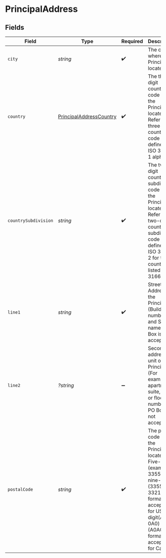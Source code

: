 # PrincipalAddress


## Fields

| Field                                                                                                                                                                                                | Type                                                                                                                                                                                                 | Required                                                                                                                                                                                             | Description                                                                                                                                                                                          | Example                                                                                                                                                                                              |
| ---------------------------------------------------------------------------------------------------------------------------------------------------------------------------------------------------- | ---------------------------------------------------------------------------------------------------------------------------------------------------------------------------------------------------- | ---------------------------------------------------------------------------------------------------------------------------------------------------------------------------------------------------- | ---------------------------------------------------------------------------------------------------------------------------------------------------------------------------------------------------- | ---------------------------------------------------------------------------------------------------------------------------------------------------------------------------------------------------- |
| `city`                                                                                                                                                                                               | *string*                                                                                                                                                                                             | :heavy_check_mark:                                                                                                                                                                                   | The city where the Principal is located.                                                                                                                                                             | PHOENIX                                                                                                                                                                                              |
| `country`                                                                                                                                                                                            | [PrincipalAddressCountry](../../models/shared/PrincipalAddressCountry.md)                                                                                                                            | :heavy_check_mark:                                                                                                                                                                                   | The three-digit country code where the Principal is located. Refer to the three-digit country code defined in ISO 3166-1 alpha-3.                                                                    | USA                                                                                                                                                                                                  |
| `countrySubdivision`                                                                                                                                                                                 | *string*                                                                                                                                                                                             | :heavy_check_mark:                                                                                                                                                                                   | The two-digit country subdivision code where the Principal is located. Refer to the two-digit country subdivision code defined in  ISO 3166-2 for the countries listed in ISO 3166-1.                | AZ                                                                                                                                                                                                   |
| `line1`                                                                                                                                                                                              | *string*                                                                                                                                                                                             | :heavy_check_mark:                                                                                                                                                                                   | Street Address of the Principal (Building number and Street name). PO Box is not accepted.                                                                                                           | MAIN AVENUE 42                                                                                                                                                                                       |
| `line2`                                                                                                                                                                                              | *?string*                                                                                                                                                                                            | :heavy_minus_sign:                                                                                                                                                                                   | Secondary address unit of the Principal (For example: apartment, suite, room, or floor numbers). PO Box is not accepted.                                                                             | 42-59B Building A                                                                                                                                                                                    |
| `postalCode`                                                                                                                                                                                         | *string*                                                                                                                                                                                             | :heavy_check_mark:                                                                                                                                                                                   | The postal code where the Principal is located. Five-digit (example: 33558) or nine-digit (33558-3321) format is acceptable for USA. Six digit(A0A 0A0) or (A0A0A0) format is acceptable for Canada. | 85008                                                                                                                                                                                                |